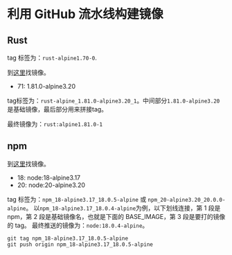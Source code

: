 # 利用 GitHub 流水线构建镜像

## Rust

tag 标签为：`rust-alpine1.70-0`.

到[这里](https://hub.docker.com/_/rust)找镜像。

- 71: 1.81.0-alpine3.20

tag标签为：`rust-alpine_1.81.0-alpine3.20_1`。中间部分`1.81.0-alpine3.20`是基础镜像，最后部分用来拼接tag。

最终镜像为：`rust:alpine1.81.0-1`

## npm

到[这里](https://hub.docker.com/_/node/tags?page_size=&ordering=&name=20-alpine)找镜像。

- 18: node:18-alpine3.17
- 20: node:20-alpine3.20

tag 标签为：`npm_18-alpine3.17_18.0.5-alpine` 或 `npm_20-alpine3.20_20.0.0-alpine`。
以`npm_18-alpine3.17_18.0.4-alpine`为例，以下划线连接，第 1 段是 npm，第 2 段是基础镜像名，也就是下面的 BASE_IMAGE，第 3 段是要打的镜像的 tag。
最终推送的镜像为：`node:18.0.4-alpine`。

```shell
git tag npm_18-alpine3.17_18.0.5-alpine
git push origin npm_18-alpine3.17_18.0.5-alpine
```
